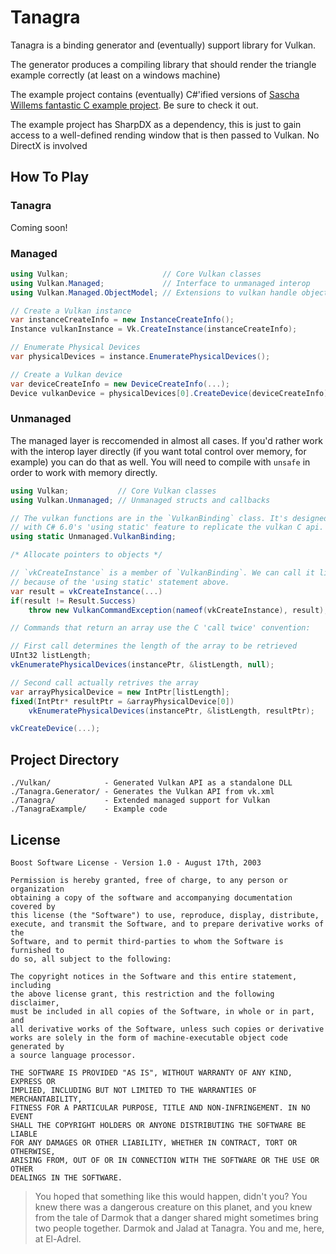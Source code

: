 
# Tanagra

Tanagra is a binding generator and (eventually) support library for Vulkan.

The generator produces a compiling library that should render the triangle example correctly (at least on a windows machine)

The example project contains (eventually) C#'ified versions of [Sascha Willems fantastic C example project](https://github.com/SaschaWillems/Vulkan). Be sure to check it out.

The example project has SharpDX as a dependency, this is just to gain access to a well-defined rending window that is then passed to Vulkan. No DirectX is involved

## How To Play

### Tanagra

Coming soon!

### Managed

```C#
using Vulkan;                     // Core Vulkan classes
using Vulkan.Managed;             // Interface to unmanaged interop
using Vulkan.Managed.ObjectModel; // Extensions to vulkan handle objects

// Create a Vulkan instance
var instanceCreateInfo = new InstanceCreateInfo();
Instance vulkanInstance = Vk.CreateInstance(instanceCreateInfo);

// Enumerate Physical Devices
var physicalDevices = instance.EnumeratePhysicalDevices();

// Create a Vulkan device
var deviceCreateInfo = new DeviceCreateInfo(...);
Device vulkanDevice = physicalDevices[0].CreateDevice(deviceCreateInfo);
```

### Unmanaged

The managed layer is reccomended in almost all cases. If you'd rather work with the interop layer directly (if you want total control over memory, for example) you can do that as well. You will need to compile with `unsafe` in order to work with memory directly.

```C#
using Vulkan;           // Core Vulkan classes
using Vulkan.Unmanaged; // Unmanaged structs and callbacks

// The vulkan functions are in the `VulkanBinding` class. It's designed to be used
// with C# 6.0's 'using static' feature to replicate the vulkan C api.
using static Unmanaged.VulkanBinding;

/* Allocate pointers to objects */

// `vkCreateInstance` is a member of `VulkanBinding`. We can call it like this
// because of the 'using static' statement above.
var result = vkCreateInstance(...)
if(result != Result.Success)
	throw new VulkanCommandException(nameof(vkCreateInstance), result);

// Commands that return an array use the C 'call twice' convention:

// First call determines the length of the array to be retrieved
UInt32 listLength;
vkEnumeratePhysicalDevices(instancePtr, &listLength, null);

// Second call actually retrives the array
var arrayPhysicalDevice = new IntPtr[listLength];
fixed(IntPtr* resultPtr = &arrayPhysicalDevice[0])
	vkEnumeratePhysicalDevices(instancePtr, &listLength, resultPtr);

vkCreateDevice(...);
```

## Project Directory

```
./Vulkan/            - Generated Vulkan API as a standalone DLL
./Tanagra.Generator/ - Generates the Vulkan API from vk.xml
./Tanagra/           - Extended managed support for Vulkan
./TanagraExample/    - Example code
```

## License
```
Boost Software License - Version 1.0 - August 17th, 2003

Permission is hereby granted, free of charge, to any person or organization
obtaining a copy of the software and accompanying documentation covered by
this license (the "Software") to use, reproduce, display, distribute,
execute, and transmit the Software, and to prepare derivative works of the
Software, and to permit third-parties to whom the Software is furnished to
do so, all subject to the following:

The copyright notices in the Software and this entire statement, including
the above license grant, this restriction and the following disclaimer,
must be included in all copies of the Software, in whole or in part, and
all derivative works of the Software, unless such copies or derivative
works are solely in the form of machine-executable object code generated by
a source language processor.

THE SOFTWARE IS PROVIDED "AS IS", WITHOUT WARRANTY OF ANY KIND, EXPRESS OR
IMPLIED, INCLUDING BUT NOT LIMITED TO THE WARRANTIES OF MERCHANTABILITY,
FITNESS FOR A PARTICULAR PURPOSE, TITLE AND NON-INFRINGEMENT. IN NO EVENT
SHALL THE COPYRIGHT HOLDERS OR ANYONE DISTRIBUTING THE SOFTWARE BE LIABLE
FOR ANY DAMAGES OR OTHER LIABILITY, WHETHER IN CONTRACT, TORT OR OTHERWISE,
ARISING FROM, OUT OF OR IN CONNECTION WITH THE SOFTWARE OR THE USE OR OTHER
DEALINGS IN THE SOFTWARE.
```

> You hoped that something like this would happen, didn't you? You knew there was a dangerous creature on this planet, and you knew from the tale of Darmok that a danger shared might sometimes bring two people together. Darmok and Jalad at Tanagra. You and me, here, at El-Adrel.

